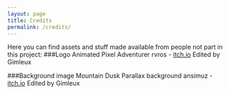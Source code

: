 ```yaml
---
layout: page
title: Credits
permalink: /credits/
---
```


Here you can find assets and stuff made available from people not part in this project:
###Logo
Animated Pixel Adventurer
rvros - [itch.io](https://rvros.itch.io)
Edited by Gimleux

###Background image
Mountain Dusk Parallax background
ansimuz - [itch.io](https://ansimuz.itch.io)
Edited by Gimleux